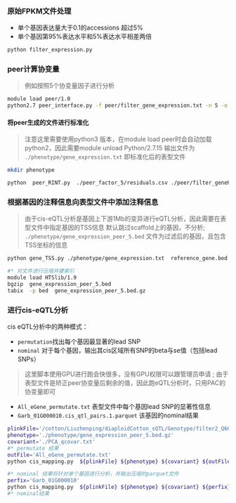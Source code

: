 <!--
 * @Descripttion: 
 * @version: 
 * @Author: zpliu
 * @Date: 2023-04-19 21:56:07
 * @LastEditors: zpliu
 * @LastEditTime: 2023-04-19 22:48:18
 * @@param: 
-->


### 原始FPKM文件处理

+ 单个基因表达量大于0.1的accessions 超过5%
+ 单个基因第95%表达水平和5%表达水平相差两倍

```bash
python filter_expression.py
```

### peer计算协变量

> 例如按照5个协变量因子进行分析

```bash
module load peer/1.0 
python2.7 peer_interface.py -f peer/filter_gene_expression.txt -n 5 -o peer_factor_5
```

#### 将peer生成的文件进行标准化

> 注意这里需要使用python3 版本，在module load peer时会自动加载python2，因此需要module unload Python/2.7.15
> 输出文件为 `./phenotype/gene_expression.txt` 即标准化后的表型文件

```bash
mkdir phenotype

python  peer_RINT.py  ./peer_factor_5/residuals.csv ./peer/filter_genePair.txt ./FPKM/gene_expression.txt ./phenotype/gene_expression.txt
```

### 根据基因的注释信息向表型文件中添加注释信息

> 由于cis-eQTL分析是基因上下游1Mb的变异进行eQTL分析，因此需要在表型文件中指定基因的TSS信息
> 默认跳过scaffold上的基因，不分析; `./phenotype/gene_expression_peer_5.bed` 文件为过滤后的基因，且包含TSS坐标的信息


```bash
python gene_TSS.py ./phenotype/gene_expression.txt  reference_gene.bed ./phenotype/gene_expression_peer_5.bed 

#* 对文件进行压缩并建索引
module load HTSlib/1.9
bgzip  gene_expression_peer_5.bed 
tabix  -p bed  gene_expression_peer_5.bed.gz
```

### 进行cis-eQTL分析

cis eQTL分析中的两种模式：
+ `permutation`找出每个基因最显著的lead SNP
+ `nominal` 对于每个基因，输出其cis区域所有SNP的beta与se值（包括lead SNPs）

>这里脚本使用GPU进行跑会快很多，没有GPU权限可以跟管理员申请 ;
> 由于表型文件是矫正peer协变量后剩余的值，因此跑eQTL分析时，只用PAC的协变量即可

+ `All_eGene_permutate.txt` 表型文件中每个基因lead SNP的显著性信息
+ `Garb_01G000010.cis_qtl_pairs.1.parquet` 该基因的nominal结果

```bash
plinkFile='/cotton/Liuzhenping/diaploidCotton_sQTL/Genotype/filter2_Q600_SNPs_joint_216_number_chr'
phenotype='./phenotype/gene_expression_peer_5.bed.gz'
covariant='./PCA_qcovar.txt'
#* permutate 结果
outFile='All_eGene_permutate.txt'
python cis_mapping.py  ${plinkFile} ${phenotype} ${covariant} ${outFile} p

#* nominal 结果将针对单个基因进行分析，并输出压缩的parquet文件
perfix='Garb_01G000010'
python cis_mapping.py  ${plinkFile} ${phenotype} ${covariant} ${perfix} n 
#* nominal结果 



```

